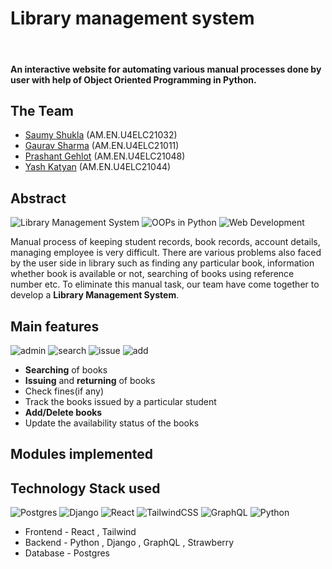 # Library management system
<br>

#### An interactive website for automating various manual processes done by user with help of Object Oriented Programming in Python.

## The Team
- [Saumy Shukla](https://github.com/saumy4854) (AM.EN.U4ELC21032)
- [Gaurav Sharma](https://github.com/grvsh02) (AM.EN.U4ELC21011)
- [Prashant Gehlot](https://github.com/Prashant9683) (AM.EN.U4ELC21048)
- [Yash Katyan](https://github.com/yakatyansh) (AM.EN.U4ELC21044)

## Abstract
![Library Management System](https://img.shields.io/badge/library--management-system-orange.svg?style=flat-square) 
![OOPs in Python](https://img.shields.io/badge/OOPs--Python-Project-yellowgreen.svg?style=flat-square)
![Web Development](https://img.shields.io/badge/Web-Development-ff69b4.svg?style=flat-square)

Manual process of keeping student records, book records, account details, managing employee is very difficult. There are various problems also faced by the user side in library such as finding any particular book, information whether book is available or not, searching of books using reference number etc. To eliminate this manual task, our team have come together to develop a **Library Management System**.

## Main features
![admin](https://img.shields.io/badge/admin-login-teal.svg?style=flat-square) 
![search](https://img.shields.io/badge/search-books-yellowgreen.svg?style=flat-square)
![issue](https://img.shields.io/badge/issue-books-ff69b4.svg?style=flat-square)
![add](https://img.shields.io/badge/add-books-orange.svg?style=flat-square) 

- **Searching** of books
- **Issuing** and **returning** of books
- Check fines(if any)
- Track the books issued by a particular student
- **Add/Delete books**
- Update the availability status of the books

## Modules implemented

## Technology Stack used
![Postgres](https://img.shields.io/badge/postgres-%23316192.svg?style=for-the-badge&logo=postgresql&logoColor=white)
![Django](https://img.shields.io/badge/django-%23092E20.svg?style=for-the-badge&logo=django&logoColor=white)
![React](https://img.shields.io/badge/react-%2320232a.svg?style=for-the-badge&logo=react&logoColor=%2361DAFB)
![TailwindCSS](https://img.shields.io/badge/tailwindcss-%2338B2AC.svg?style=for-the-badge&logo=tailwind-css&logoColor=white)
![GraphQL](https://img.shields.io/badge/GraphQL-E10098.svg?style=for-the-badge&logo=GraphQL&logoColor=white)
![Python](https://img.shields.io/badge/Python-3776AB.svg?style=for-the-badge&logo=Python&logoColor=white)

- Frontend - React , Tailwind
- Backend - Python , Django , GraphQL , Strawberry
- Database - Postgres
